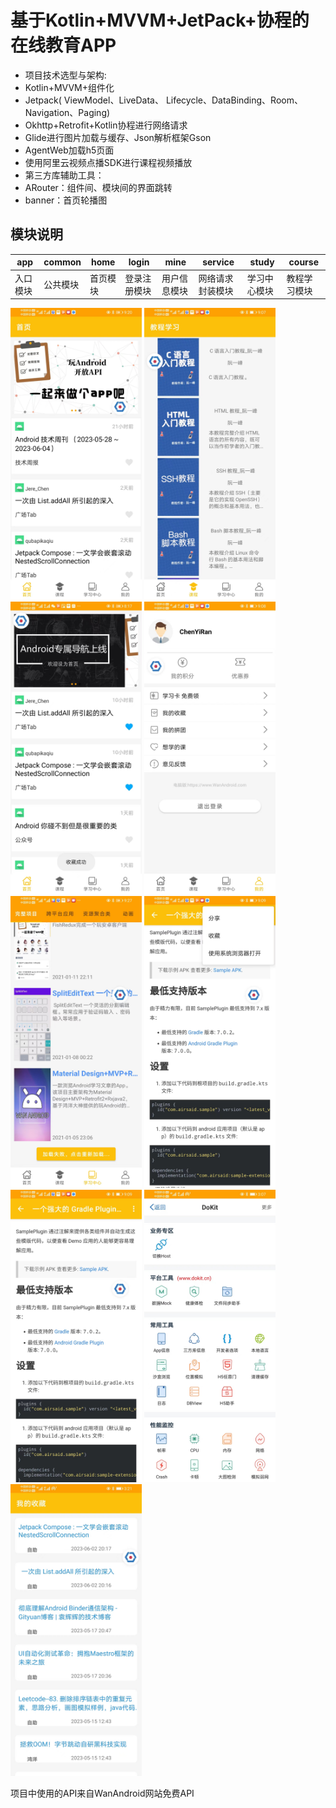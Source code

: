 # 基于Kotlin+MVVM+JetPack+协程的在线教育APP
- 项目技术选型与架构:
- Kotlin+MVVM+组件化
- Jetpack( ViewModel、LiveData、 Lifecycle、DataBinding、Room、Navigation、Paging)
- Okhttp+Retrofit+Kotlin协程进行网络请求
- Glide进行图片加载与缓存、Json解析框架Gson
- AgentWeb加载h5页面
- 使用阿里云视频点播SDK进行课程视频播放
- 第三方库辅助工具：
- ARouter：组件间、模块间的界面跳转
- banner：首页轮播图
## 模块说明
|app|common|home|login|mine|service|study|course|
|--|--|--|--|--|--|--|--|
|入口模块|公共模块|首页模块|登录注册模块|用户信息模块|网络请求封装模块|学习中心模块|教程学习模块|


<img src="https://github.com/Chen-Yi-Ran/OnlineStudy/blob/master/file/home.jpg" width="210px"> <img src="https://github.com/Chen-Yi-Ran/OnlineStudy/blob/master/file/course.jpg" width="210px"> <img src="https://github.com/Chen-Yi-Ran/OnlineStudy/blob/master/file/collect.jpg" width="210px"> <img src="https://github.com/Chen-Yi-Ran/OnlineStudy/blob/master/file/mine.jpg" width="210px"> <img src="https://github.com/Chen-Yi-Ran/OnlineStudy/blob/master/file/study.jpg" width="210px"> <img src="https://github.com/Chen-Yi-Ran/OnlineStudy/blob/master/file/webview.jpg" width="210px"> <img src="https://github.com/Chen-Yi-Ran/OnlineStudy/blob/master/file/webview2.jpg" width="210px"> <img src="https://github.com/Chen-Yi-Ran/OnlineStudy/blob/master/file/tool.jpg" width="210px"> <img src="https://github.com/Chen-Yi-Ran/OnlineStudy/blob/master/file/mycollect.jpg" width="210px">



项目中使用的API来自WanAndroid网站免费API

